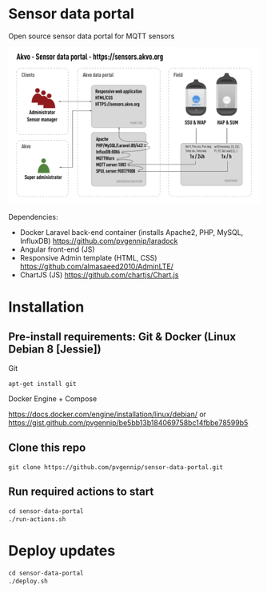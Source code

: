 # Sensor data portal
Open source sensor data portal for MQTT sensors 

![Akvo - Sensor data portal](Akvo%20-%20Sensor%20data%20portal.png)

Dependencies:
* Docker Laravel back-end container (installs Apache2, PHP, MySQL, InfluxDB) https://github.com/pvgennip/laradock
* Angular front-end (JS)
 * Responsive Admin template (HTML, CSS) https://github.com/almasaeed2010/AdminLTE/
 * ChartJS (JS) https://github.com/chartjs/Chart.js

# Installation
## Pre-install requirements: Git & Docker (Linux Debian 8 [Jessie])
Git
```
apt-get install git
```

Docker Engine + Compose

https://docs.docker.com/engine/installation/linux/debian/ or https://gist.github.com/pvgennip/be5bb13b184069758bc14fbbe78599b5



## Clone this repo
```
git clone https://github.com/pvgennip/sensor-data-portal.git
```

## Run required actions to start
```
cd sensor-data-portal
./run-actions.sh
```



# Deploy updates
```
cd sensor-data-portal
./deploy.sh
```

